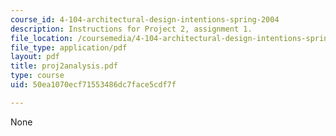 ```yaml
---
course_id: 4-104-architectural-design-intentions-spring-2004
description: Instructions for Project 2, assignment 1.
file_location: /coursemedia/4-104-architectural-design-intentions-spring-2004/50ea1070ecf71553486dc7face5cdf7f_proj2analysis.pdf
file_type: application/pdf
layout: pdf
title: proj2analysis.pdf
type: course
uid: 50ea1070ecf71553486dc7face5cdf7f

---
```

None